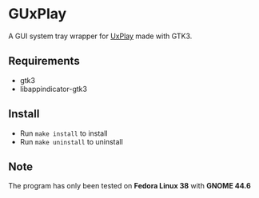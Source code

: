 # GUxPlay
A GUI system tray wrapper for [UxPlay](https://github.com/FDH2/UxPlay) made with GTK3.

## Requirements
- gtk3
- libappindicator-gtk3

## Install
- Run `make install` to install
- Run `make uninstall` to uninstall

## Note
The program has only been tested on **Fedora Linux 38** with **GNOME 44.6**
